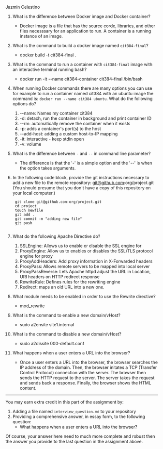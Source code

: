 Jazmin Celestino

1. What is the difference between Docker image and Docker container?
    * Docker image is a file that has the source corde, libraries, and other files necesssary for an application to run. A container is a running instance of an image.                                                   

2. What is the command to build a docker image named `cit384-final`?
    * docker build -t cit384-final .                                                 

3. What is the command to run a container with `cit384-final` image with an interactive terminal running bash?
    *  docker run -it --name cit384-container cit384-final /bin/bash                                                 

4. When running Docker commands there are many options you can use for example to run a container named cit384 with an ubuntu image the command is: `docker run --name cit384 ubuntu`. What do the following options do? 
   1. --name: Names my container cit384
   2. -d: detach, run the container in background and print container ID                                            
   3. --rm: automatically remove the container when it exists                                             
   4. -p: adds a container's port(s) to the host                                             
   5. --add-host: adding a custom host-to-IP mapping
   6. -it: interactive - keep stdin open
   7. -v: volume

5. What is the difference between `-` and `--` in command line parameter?
    * The difference is that the '-' is a simple option and the '--' is when the option takes arguments.                                                  

6. In the following code block, provide the git instructions necessary to add a new file to the remote repository: git@github.com:org/project.git (You should presume that you don't have a copy of this repository on your local computer.)
   ```
    git clone git@github.com:org/project.git 
    cd project
    touch newfile
    git add .
    git commit -m "adding new file"
    git push
    
   ```
   <!-- You many add any number of lines in the above code block that you need. -->

7. What do the following Apache Directive do?
   1. SSLEngine: Allows us to enable or disable the SSL engine for 
   2. ProxyEngine: Allow us to enables or disables the SSL/TLS protocol engine for proxy                                      
   3. ProxyAddHeaders: Add proxy information in X-Forwarded headers                                 
   4. ProxyPass: Allows remote servers to be mapped into local server                                        
   5. ProxyPassReverse: Lets Apache httpd adjust the URL in Location, URI headers on HTTP redirect response                                 
   6. RewriteRule: Defines rules for the rewriting engine                                      
   7. Redirect: maps an old URL into a new one.                                         

8. What module needs to be enabled in order to use the Rewrite directive?
    *  mod_rewrite                                                  

9. What is the command to enable a new domain/vHost?
    * sudo a2ensite site1.internal                                          

10. What is the command to disable a new domain/vHost?
    * sudo a2dissite 000-default.conf                                                 

11. What happens when a user enters a URL into the browser?
    * Once a user enters a URL into the browser, the browser searches the IP address of the domain. Then,
    the browser initates a TCP (Transfer Control Protocol) connection with the server. The browser then sends the HTTP request to the server. The server takes the request and sends back a response. Finally, the browser 
    shows the HTML content. 

---
You may earn extra credit in this part of the assignment by: 
   1. Adding a file named ``interview_question.md`` to your repository
   2. Providing a comprehensive answer, in essay form, to the following question:
      * What happens when a user enters a URL into the browser?

Of course, your answer here need to much more complete and robust then the answer you provide to the last question in the assignment above.

